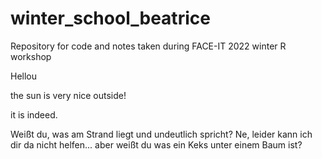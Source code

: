 # winter_school_beatrice
Repository for code and notes taken during FACE-IT 2022 winter R workshop

Hellou

the sun is very nice outside!

it is indeed. 

Weißt du, was am Strand liegt und undeutlich spricht? 
Ne, leider kann ich dir da nicht helfen... aber weißt du was ein Keks unter einem Baum ist?